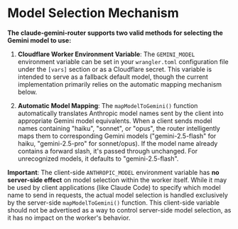 # Model Selection Mechanism

**The claude-gemini-router supports two valid methods for selecting the Gemini model to use:**

1. **Cloudflare Worker Environment Variable**: The `GEMINI_MODEL` environment variable can be set in your `wrangler.toml` configuration file under the `[vars]` section or as a Cloudflare secret. This variable is intended to serve as a fallback default model, though the current implementation primarily relies on the automatic mapping mechanism below.

2. **Automatic Model Mapping**: The `mapModelToGemini()` function automatically translates Anthropic model names sent by the client into appropriate Gemini model equivalents. When a client sends model names containing "haiku", "sonnet", or "opus", the router intelligently maps them to corresponding Gemini models ("gemini-2.5-flash" for haiku, "gemini-2.5-pro" for sonnet/opus). If the model name already contains a forward slash, it's passed through unchanged. For unrecognized models, it defaults to "gemini-2.5-flash".

**Important**: The client-side `ANTHROPIC_MODEL` environment variable has **no server-side effect** on model selection within the worker itself. While it may be used by client applications (like Claude Code) to specify which model name to send in requests, the actual model selection is handled exclusively by the server-side `mapModelToGemini()` function. This client-side variable should not be advertised as a way to control server-side model selection, as it has no impact on the worker's behavior.

